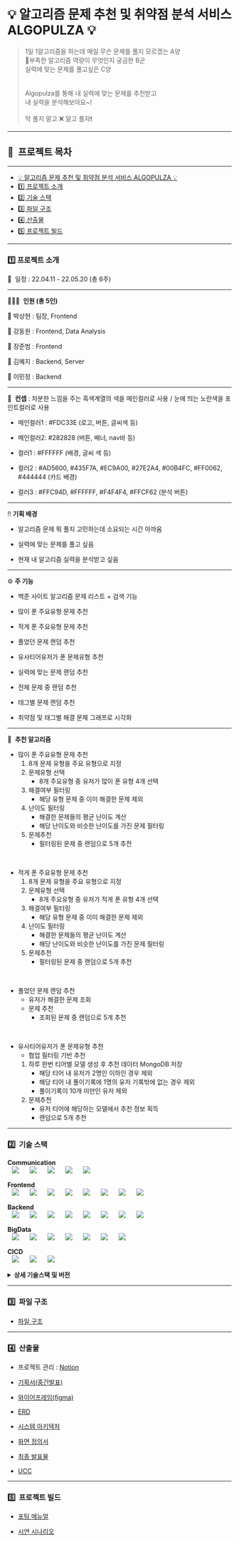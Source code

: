 # 💡 알고리즘 문제 추천 및 취약점 분석 서비스 ALGOPULZA 💡

> 1일 1알고리즘을 하는데 매일 무슨 문제를 풀지 모르겠는 A양 <br>
> 부족한 알고리즘 역량이 무엇인지 궁금한 B군 <br>
> 실력에 맞는 문제를 풀고싶은 C양 <br>
> <br>
>  <br>
> Algopulza를 통해 내 실력에 맞는 문제를 추천받고 <br>
> 내 실력을 분석해보아요~! <br>
> <br>
> 막 풀지 말고 ❌  알고 풀자❗️<br>

---

## 📎   프로젝트 목차

---

- [💡 알고리즘 문제 추천 및 취약점 분석 서비스 ALGOPULZA 💡](#💡-알고리즘-문제-추천-및-취약점-분석-서비스-ALGOPULZA-💡)
- [1️⃣ 프로젝트 소개](#1️⃣-프로젝트-소개)
- [2️⃣ 기술 스택](#2️⃣-기술-스택)
- [3️⃣ 파일 구조](#3️⃣-파일-구조)
- [4️⃣ 산출물](#4️⃣-산출물)
- [5️⃣ 프로젝트 빌드](#5️⃣-프로젝트-빌드)

---

### 1️⃣ 프로젝트 소개

📆  일정 : 22.04.11 - 22.05.20 (총 6주)

- - - - - - - - - - - - - - - - - - - - - - - - - - - - - -

👨‍👨‍👦‍  <b>인원 (총 5인)</b>

🧑 박상현 : 팀장, Frontend

🧑 강동원 : Frontend, Data Analysis

🧑 장준범 : Frontend

👩 김혜지 : Backend, Server

👩 이민정 : Backend 

- - - - - - - - - - - - - - - - - - - - - - - - - - - - - -

🎨  <b>컨셉</b> : 차분한 느낌을 주는 흑색계열의 색을 메인컬러로 사용 / 눈에 띄는 노란색을 포인트컬러로 사용

- 메인컬러1 : #FDC33E (로고, 버튼, 글씨색 등)

- 메인컬러2: #282828 (버튼, 배너, nav바 등)

- 컬러1 : #FFFFFF (배경, 글씨 색 등)

- 컬러2 : #AD5600, #435F7A, #EC9A00, #27E2A4, #00B4FC, #FF0062, #444444  (카드 배경)

- 컬러3 : #FFC94D, #FFFFFF, #F4F4F4, #FFCF62 (분석 버튼)

- - - - - - - - - - - - - - - - - - - - - - - - - - - - - -

‼️  <b>기획 배경</b> 

- 알고리즘 문제 뭐 풀지 고민하는데 소요되는 시간 아까움

- 실력에 맞는 문제를 풀고 싶음

- 현재 내 알고리즘 실력을 분석받고 싶음

- - - - - - - - - - - - - - - - - - - - - - - - - - - - - -

⚙️  <b>주 기능</b>

- 백준 사이트 알고리즘 문제 리스트 + 검색 기능

- 많이 푼 주요유형 문제 추천

- 적게 푼 주요유형 문제 추천

- 풀었던 문제 랜덤 추천

- 유사티어유저가 푼 문제유형 추천

- 실력에 맞는 문제 랜덤 추천

- 전체 문제 중 랜덤 추천

- 태그별 문제 랜덤 추천

- 취약점 및 태그별 해결 문제 그래프로 시각화

- - - - - - - - - - - - - - - - - - - - - - - - - - - - - -

🧐  <b>추천 알고리즘</b> 

- 많이 푼 주요유형 문제 추천
    1. 8개 문제 유형을 주요 유형으로 지정
    2. 문제유형 선택
        - 8개 주요유형 중 유저가 많이 푼 유형 4개 선택
    3. 해결여부 필터링
        - 해당 유형 문제 중 이미 해결한 문제 제외
    4. 난이도 필터링
        - 해결한 문제들의 평균 난이도 계산
        - 해당 난이도와 비슷한 난이도를 가진 문제 필터링
    5. 문제추천
        - 필터링된 문제 중 랜덤으로 5개 추천
<br/>

- 적게 푼 주요유형 문제 추천
    1. 8개 문제 유형을 주요 유형으로 지정
    2. 문제유형 선택
        - 8개 주요유형 중 유저가 적게 푼 유형 4개 선택
    3. 해결여부 필터링
        - 해당 유형 문제 중 이미 해결한 문제 제외
    4. 난이도 필터링
        - 해결한 문제들의 평균 난이도 계산
        - 해당 난이도와 비슷한 난이도를 가진 문제 필터링
    5. 문제추천
        - 필터링된 문제 중 랜덤으로 5개 추천
<br/>

- 풀었던 문제 랜덤 추천
    - 유저가 해결한 문제 조회
    - 문제 추천
        - 조회된 문제 중 랜덤으로 5개 추천
<br/>

- 유사티어유저가 푼 문제유형 추천
    - 협업 필터링 기반 추천
    1. 하루 한번 티어별 모델 생성 후 추천 데이터 MongoDB 저장
        - 해당 티어 내 유저가 2명인 이하인 경우 제외
        - 해당 티어 내 풀이기록에 1명의 유저 기록밖에 없는 경우 제외
        - 풀이기록이 10개 미만인 유저 제외
    2. 문제추천
        - 유저 티어에 해당하는 모델에서 추천 정보 획득
        - 랜덤으로 5개 추천

---

### 2️⃣  기술 스택
<b>Communication</b> <br/>
<img src="https://img.shields.io/badge/Jira-0052CC?style=for-the-badge&logo=JiraSoftware&logoColor=white" style="height : auto; margin-left : 10px; margin-right : 10px;"/>
<img src="https://img.shields.io/badge/GitLab-FC6D26?style=for-the-badge&logo=GitLab&logoColor=white" style="height : auto; margin-left : 10px; margin-right : 10px;"/>
<img src="https://img.shields.io/badge/Mattermost-0058CC?style=for-the-badge&logo=Mattermost&logoColor=white" style="height : auto; margin-left : 10px; margin-right : 10px;"/>
<img src="https://img.shields.io/badge/Notion-000000?style=for-the-badge&logo=Notion&logoColor=white" style="height : auto; margin-left : 10px; margin-right : 10px;"/>
<img src="https://img.shields.io/badge/Figma-F24E1E?style=for-the-badge&logo=Figma&logoColor=white" style="height : auto; margin-left : 10px; margin-right : 10px;"/>

<b>Frontend</b> <br/>
<img src="https://img.shields.io/badge/Visual Studio Code-007ACC?style=for-the-badge&logo=Visual Studio Code&logoColor=white" style="height : auto; margin-left : 10px; margin-right : 10px;"/>
<img src="https://img.shields.io/badge/HTML5-E34F26?style=for-the-badge&logo=HTML5&logoColor=white" style="height : auto; margin-left : 10px; margin-right : 10px;"/>
<img src="https://img.shields.io/badge/CSS3-1572B6?style=for-the-badge&logo=CSS3&logoColor=white" style="height : auto; margin-left : 10px; margin-right : 10px;"/>
<img src="https://img.shields.io/badge/TypeScript-3178C6?style=for-the-badge&logo=TypeScript&logoColor=white" style="height : auto; margin-left : 10px; margin-right : 10px;"/>
<img src="https://img.shields.io/badge/Next.js-000000?style=for-the-badge&logo=Next.js&logoColor=white" style="height : auto; margin-left : 10px; margin-right : 10px;"/>
<img src="https://img.shields.io/badge/React-61DAFB?style=for-the-badge&logo=React&logoColor=white" style="height : auto; margin-left : 10px; margin-right : 10px;"/>
<img src="https://img.shields.io/badge/styled-components-DB7093?style=for-the-badge&logo=styled-components&logoColor=white" style="height : auto; margin-left : 10px; margin-right : 10px;"/>
<img src="https://img.shields.io/badge/MUI-007FFF?style=for-the-badge&logo=MUI&logoColor=white" style="height : auto; margin-left : 10px; margin-right : 10px;"/>

<b>Backend</b> <br/>
<img src="https://img.shields.io/badge/IntelliJ-000000?style=for-the-badge&logo=IntelliJ&logoColor=white" style="height : auto; margin-left : 10px; margin-right : 10px;"/>
<img src="https://img.shields.io/badge/Java-007396?style=for-the-badge&logo=Java&logoColor=white" style="height : auto; margin-left : 10px; margin-right : 10px;"/>
<img src="https://img.shields.io/badge/Spring Boot-6DB33F?style=for-the-badge&logo=Spring Boot&logoColor=white" style="height : auto; margin-left : 10px; margin-right : 10px;"/>
<img src="https://img.shields.io/badge/Swagger-85EA2D?style=for-the-badge&logo=Swagger&logoColor=white" style="height : auto; margin-left : 10px; margin-right : 10px;"/>
<img src="https://img.shields.io/badge/JSON Web Tokens-000000?style=for-the-badge&logo=JSON Web Tokens&logoColor=white" style="height : auto; margin-left : 10px; margin-right : 10px;"/>
<img src="https://img.shields.io/badge/Spring Security-6DB33F?style=for-the-badge&logo=Spring Security&logoColor=white" style="height : auto; margin-left : 10px; margin-right : 10px;"/>
<img src="https://img.shields.io/badge/Gradle-02303A?style=for-the-badge&logo=Gradle&logoColor=white" style="height : auto; margin-left : 10px; margin-right : 10px;"/>
<img src="https://img.shields.io/badge/MySQL-4479A1?style=for-the-badge&logo=MySQL&logoColor=white" style="height : auto; margin-left : 10px; margin-right : 10px;"/>

<b>BigData</b> <br/>
<img src="https://img.shields.io/badge/Python-3776AB?style=for-the-badge&logo=Python&logoColor=white" style="height : auto; margin-left : 10px; margin-right : 10px;"/>
<img src="https://img.shields.io/badge/Flask-000000?style=for-the-badge&logo=Flask&logoColor=white" style="height : auto; margin-left : 10px; margin-right : 10px;"/>
<img src="https://img.shields.io/badge/NumPy-013243?style=for-the-badge&logo=NumPy&logoColor=white" style="height : auto; margin-left : 10px; margin-right : 10px;"/>
<img src="https://img.shields.io/badge/pandas-150458?style=for-the-badge&logo=pandas&logoColor=white" style="height : auto; margin-left : 10px; margin-right : 10px;"/>
<img src="https://img.shields.io/badge/scikit-learn-F7931E?style=for-the-badge&logo=scikit-learn&logoColor=white" style="height : auto; margin-left : 10px; margin-right : 10px;"/>
<img src="https://img.shields.io/badge/SciPy-8CAAE6?style=for-the-badge&logo=SciPy&logoColor=white" style="height : auto; margin-left : 10px; margin-right : 10px;"/>
<img src="https://img.shields.io/badge/MongoDB-47A248?style=for-the-badge&logo=MongoDB&logoColor=white" style="height : auto; margin-left : 10px; margin-right : 10px;"/>

<b>CICD</b> <br/>
<img src="https://img.shields.io/badge/Amazon AWS-232F3E?style=for-the-badge&logo=Amazon AWS&logoColor=white" style="height : auto; margin-left : 10px; margin-right : 10px;"/>
<img src="https://img.shields.io/badge/Docker-2496ED?style=for-the-badge&logo=Docker&logoColor=white" style="height : auto; margin-left : 10px; margin-right : 10px;"/>
<img src="https://img.shields.io/badge/NGINX-009639?style=for-the-badge&logo=NGINX&logoColor=white" style="height : auto; margin-left : 10px; margin-right : 10px;"/>
<br/>
<details><summary> <b> 상세 기술스택 및 버전</b> </summary>

|     구분     |      기술스택     |     버전   |
|--------------| ------------------|------------|
| 이슈관리      | Jira              | \-         |
| 형상관리      | Gitlab            | \-         |
| 커뮤니케이션  | Mattermost        | \-         |
|              | Gathertown        | \-         |
|              | Notion            | \-         |
|              | Figma             | \-         |
| OS           | Window10          | \-         |
|              | Mac               | \-         |
| IDE          | IntelliJ          | \-         |
|              | Visual Studio Code| 1.67.1     |
| Frontend     | HTML5             | \-         |
|              | CSS3              | \-         |
|              | TypeScript        | 4.6.3      |
|              | Next.js           | 12.1.5     |
|              | React             | 18.0.8     |
|              | Recoil            | 0.7.2      |
|              | styled-components | 5.3.5      |
|              | apexcharts        | 3.35.0     |
|              | slick-carousel    | 1.8.1      |
|              | mui/material      | 5.6.3      |
| Backend      | Java              | 11         |
|              | SpringBoot        | 2.6.x      |
|              | Swagger           | 3.x.x      |
|              | QueryDsl-JPA      | 5.x.x      |
|              | JWT               | 0.9.       |
|              | Lombok            | \-         |
|              | Security          | 2.5.5      |
|              | Validation        | 2.6.2      |
|              | AWS               | 2.2.6      |
|              | Gradle            | 7.4.2      |
| BigData      | Python            | 3.9.6      |
|              | Flask             | 2.1.1      |
|              | Numpy             | 1.22.3     |
|              | Pandas            | 1.4.2      |
|              | Scikit-learn      | 1.0.2      |
|              | Scipy             | 1.8.0      |
|              | Sklearn           | 0.0        |
| Database     | MySQL Workbench   | 8.0.x      |
|              | Mongo DB          | \-         |
|              | AWS S3            | \-         |
|              | AWS RDS           | \-         |
| CI/CD        | AWS EC2           | \-         |
|              | Jenkins           | \-         |
|              | Docker            | \-         |
|              | Ngnix             | \-         |

</details>

---

### 3️⃣  파일 구조

- [파일 구조](https://2dend.notion.site/AlgoPulza-ec55f81336584d8a95cba93d540c8c9f)

---

### 4️⃣  산출물

- 프로젝트 관리 : [Notion](https://2dend.notion.site/b02854c5d8d04c6eaeac11b767be14a3)

- [기획서(중간발표)](https://lab.ssafy.com/s06-final/S06P31A408/-/blob/develop/exec/%EA%B8%B0%ED%9A%8D%EC%84%9C(%EC%A4%91%EA%B0%84%EB%B0%9C%ED%91%9C)/algopulza_%E1%84%8C%E1%85%AE%E1%86%BC%E1%84%80%E1%85%A1%E1%86%AB%E1%84%87%E1%85%A1%E1%86%AF%E1%84%91%E1%85%AD.pdf)

- [와이어프레임(figma)](https://www.figma.com/file/dKmIaVcWei43K9BTvlIFg6/SSAFY_3rd_%EC%95%8C%EA%B3%A0%ED%92%80%EC%9E%90?node-id=0%3A1)

- [ERD](https://lab.ssafy.com/s06-final/S06P31A408/-/blob/develop/exec/DB_dump/algopulza_erd.png)
- [시스템 아키텍처](https://lab.ssafy.com/s06-final/S06P31A408/-/blob/develop/exec/%EC%8B%9C%EC%8A%A4%ED%85%9C%EC%95%84%ED%82%A4%ED%85%8D%EC%B3%90/system_architecture.png)
- [화면 정의서](https://lab.ssafy.com/s06-final/S06P31A408/-/blob/develop/exec/%ED%99%94%EB%A9%B4%EC%A0%95%EC%9D%98%EC%84%9C/%E1%84%92%E1%85%AA%E1%84%86%E1%85%A7%E1%86%AB%E1%84%8C%E1%85%A5%E1%86%BC%E1%84%8B%E1%85%B4%E1%84%89%E1%85%A5PDF.pdf)

- [최종 발표물](https://lab.ssafy.com/s06-final/S06P31A408/-/blob/develop/exec/%EC%B5%9C%EC%A2%85%EB%B0%9C%ED%91%9C%EC%9E%90%EB%A3%8C/%E1%84%8B%E1%85%A1%E1%86%AF%E1%84%80%E1%85%A9%E1%84%91%E1%85%AE%E1%86%AF%E1%84%8C%E1%85%A1_%E1%84%8E%E1%85%AC%E1%84%8C%E1%85%A9%E1%86%BC%E1%84%87%E1%85%A1%E1%86%AF%E1%84%91%E1%85%ADPDF.pdf)

- [UCC](https://www.youtube.com/watch?v=pg8k7BAyT4M)

---

### 5️⃣  프로젝트 빌드

- [포팅 메뉴얼](https://lab.ssafy.com/s06-final/S06P31A408/-/blob/develop/exec/%ED%8F%AC%ED%8C%85%EB%A9%94%EB%89%B4%EC%96%BC/%ED%8F%AC%ED%8C%85_%EB%A9%94%EB%89%B4%EC%96%BC.pdf)

- [시연 시나리오](https://lab.ssafy.com/s06-final/S06P31A408/-/blob/develop/exec/%EC%8B%9C%EC%97%B0%EC%8B%9C%EB%82%98%EB%A6%AC%EC%98%A4/%E1%84%89%E1%85%B5%E1%84%8B%E1%85%A7%E1%86%AB%E1%84%89%E1%85%B5%E1%84%82%E1%85%A1%E1%84%85%E1%85%B5%E1%84%8B%E1%85%A9PDF.pdf)
